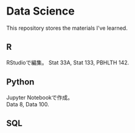 # Data Science

This repository stores the materials I've learned.  

## R
RStudioで編集。
Stat 33A, Stat 133, PBHLTH 142.

## Python
Jupyter Notebookで作成。  
Data 8, Data 100.

## SQL
